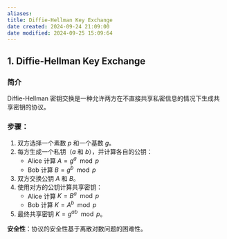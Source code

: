 ```yaml
---
aliases: 
title: Diffie-Hellman Key Exchange
date created: 2024-09-24 21:09:00
date modified: 2024-09-25 15:09:64
---
```


## 1. Diffie-Hellman Key Exchange
### 简介  
Diffie-Hellman 密钥交换是一种允许两方在不直接共享私密信息的情况下生成共享密钥的协议。

### 步骤：
1. 双方选择一个素数 $p$ 和一个基数 $g$。
2. 每方生成一个私钥（$a$ 和 $b$），并计算各自的公钥：
   - Alice 计算 $A = g^a \mod p$
   - Bob 计算 $B = g^b \mod p$
3. 双方交换公钥 $A$ 和 $B$。
4. 使用对方的公钥计算共享密钥：
   - Alice 计算 $K = B^a \mod p$
   - Bob 计算 $K = A^b \mod p$
5. 最终共享密钥 $K = g^{ab} \mod p$。

**安全性**：协议的安全性基于离散对数问题的困难性。
